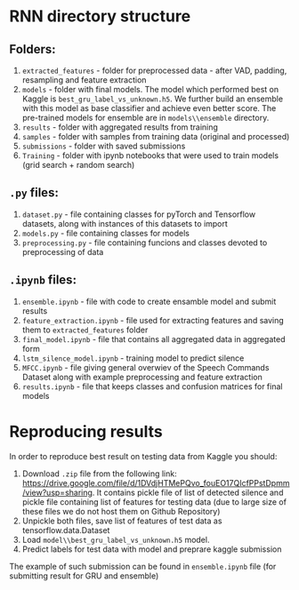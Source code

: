 # RNN directory structure

## Folders:

1. `extracted_features` - folder for preprocessed data - after VAD, padding, resampling and feature extraction
2. `models` - folder with final models. The model which performed best on Kaggle is `best_gru_label_vs_unknown.h5`. We further build an ensemble with this model as base classifier and achieve even better score. The pre-trained models for ensemble are in `models\\ensemble` directory.
3. `results` - folder with aggregated results from training
4. `samples` - folder with samples from training data (original and processed)
5. `submissions` - folder with saved submissions
6. `Training` - folder with ipynb notebooks that were used to train models (grid search + random search)


## `.py` files:

1. `dataset.py` - file containing classes for pyTorch and Tensorflow datasets, along with instances of this datasets to import
2. `models.py` - file containing classes for models 
3. `preprocessing.py` - file containing funcions and classes devoted to preprocessing of data


## `.ipynb` files:

1. `ensemble.ipynb` - file with code to create ensamble model and submit results
2. `feature_extraction.ipynb` - file used for extracting features and saving them to `extracted_features` folder
3. `final_model.ipynb` - file that contains all aggregated data in aggregated form
4. `lstm_silence_model.ipynb` - training model to predict silence
5. `MFCC.ipynb` - file giving general overwiev of the Speech Commands Dataset along with example preprocessing and feature extraction
6. `results.ipynb` - file that keeps classes and confusion matrices for final models

# Reproducing results

In order to reproduce best result on testing data from Kaggle you should:

1. Download `.zip` file from the following link: https://drive.google.com/file/d/1DVdjHTMePQvo_fouEO17QIcfPPstDpmm/view?usp=sharing. It contains pickle file of list of detected silence and pickle file containing list of features for testing data (due to large size of these files we do not host them on Github Repository)
2. Unpickle both files, save list of features of test data as tensorflow.data.Dataset 
3. Load `model\\best_gru_label_vs_unknown.h5` model.
4. Predict labels for test data with model and preprare kaggle submission

The example of such submission can be found in `ensemble.ipynb` file (for submitting result for GRU and ensemble)

